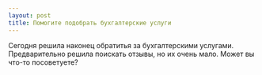 ```yaml
---
layout: post 
title: Помогите подобрать бухгалтерские услуги 
--- 
```

Сегодня решила наконец обратитья за бухгалтерскими услугами. Предварительно решила поискать отзывы, но их очень мало. Может вы что-то посоветуете?
